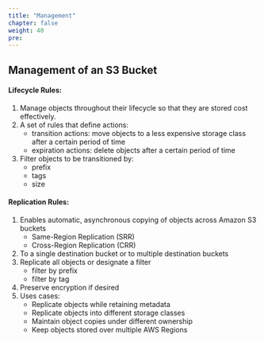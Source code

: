 ```yaml
---
title: "Management"
chapter: false
weight: 40
pre:
---
```


## Management of an S3 Bucket

#### Lifecycle Rules:
1. Manage objects throughout their lifecycle so that they are stored cost effectively.
2. A set of rules that define actions:
    - transition actions:  move objects to a less expensive storage class after a certain period of time
    - expiration actions:  delete objects after a certain period of time
3. Filter objects to be transitioned by:
    - prefix
    - tags
    - size

#### Replication Rules:
1. Enables automatic, asynchronous copying of objects across Amazon S3 buckets
    - Same-Region Replication (SRR)
    - Cross-Region Replication (CRR)
2. To a single destination bucket or to multiple destination buckets
3. Replicate all objects or designate a filter
    - filter by prefix
    - filter by tag
4. Preserve encryption if desired
5. Uses cases:
    - Replicate objects while retaining metadata
    - Replicate objects into different storage classes
    - Maintain object copies under different ownership
    - Keep objects stored over multiple AWS Regions
